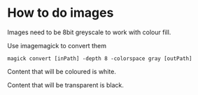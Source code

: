 # How to do images

Images need to be 8bit greyscale to work with colour fill.

Use imagemagick to convert them

`magick convert [inPath] -depth 8 -colorspace gray [outPath]`

Content that will be coloured is white.

Content that will be transparent is black.